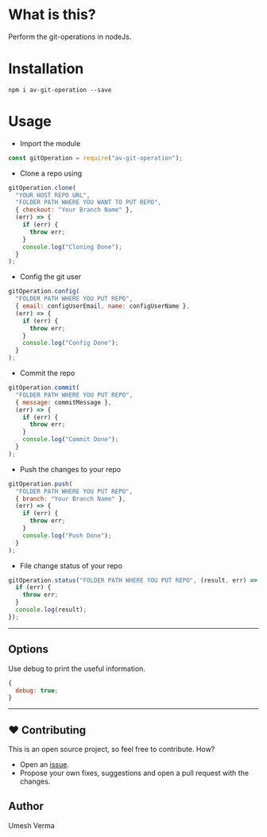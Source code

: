 # What is this?

Perform the git-operations in nodeJs.

# Installation

```
npm i av-git-operation --save
```

# Usage

- Import the module

```javascript
const gitOperation = require("av-git-operation");
```

- Clone a repo using

```javascript
gitOperation.clone(
  "YOUR HOST REPO URL",
  "FOLDER PATH WHERE YOU WANT TO PUT REPO",
  { checkout: "Your Branch Name" },
  (err) => {
    if (err) {
      throw err;
    }
    console.log("Cloning Done");
  }
);
```

- Config the git user

```javascript
gitOperation.config(
  "FOLDER PATH WHERE YOU PUT REPO",
  { email: configUserEmail, name: configUserName },
  (err) => {
    if (err) {
      throw err;
    }
    console.log("Config Done");
  }
);
```

- Commit the repo

```javascript
gitOperation.commit(
  "FOLDER PATH WHERE YOU PUT REPO",
  { message: commitMessage },
  (err) => {
    if (err) {
      throw err;
    }
    console.log("Commit Done");
  }
);
```

- Push the changes to your repo

```javascript
gitOperation.push(
  "FOLDER PATH WHERE YOU PUT REPO",
  { branch: "Your Branch Name" },
  (err) => {
    if (err) {
      throw err;
    }
    console.log("Push Done");
  }
);
```

- File change status of your repo

```javascript
gitOperation.status("FOLDER PATH WHERE YOU PUT REPO", (result, err) => {
  if (err) {
    throw err;
  }
  console.log(result);
});
```

---

## Options

Use debug to print the useful information.

```javascript
{
  debug: true;
}
```

---

## ❤️ Contributing

This is an open source project, so feel free to contribute. How?

- Open an [issue](https://github.com/umeshiscreative/av-git-operation/issues/new).
- Propose your own fixes, suggestions and open a pull request with the changes.

## Author

Umesh Verma
